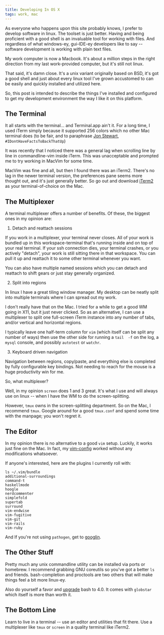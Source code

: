 ```yaml
---
title: Developing In OS X
tags: work, mac
---
```


As everyone who happens upon this site probably knows, I prefer to 
develop software in linux. The toolset is just better. Having and being 
proficient with a good shell is an invaluable tool for working with 
files. And regardless of what windows-ey, gui-IDE-ey developers like to 
say -- software development is working with plain text files.

My work computer is now a Macbook. It's about a million steps in the 
right direction from my last work-provided computer, but it's still not 
linux.

That said, it's damn close. It's a unix variant originally based on BSD, 
it's got a good shell and just about every linux tool I've grown 
accustomed to can be easily and quickly installed and utilized here.

So, this post is intended to describe the things I've installed and 
configured to get my development environment the way I like it on this 
platform.

## The Terminal

It all starts with the terminal... and Terminal.app ain't it. For a long 
time, I used iTerm simply because it supported 256 colors which no other 
Mac terminal does (to be fair, and to paraphrase [Jon Stewart][js], 
`#IDontHaveFactsToBackThatUp`)

[js]: http://www.rollingstone.com/politics/blogs/national-affairs/jon-stewart-on-herman-cain-i-don't-have-the-facts-to-back-this-up-20111006

It was recently that I noticed there was a general lag when scrolling 
line by line in commandline-vim inside iTerm. This was unacceptable and 
prompted me to try working in MacVim for some time.

MacVim was fine and all, but then I found there was an iTerm2. There's 
no lag in the newer terminal version, the preferences pane seems more 
thought out, and it's just generally better. So go out and download 
[iTerm2][iterm] as your terminal-of-choice on the Mac.

[iterm]: http://www.iterm2.com/#/section/home

## The Multiplexer

A terminal multiplexer offers a number of benefits. Of these, the 
biggest ones in my opinion are:

1. Detach and reattach sessions

If you work in a multiplexer, your terminal never closes. All of your 
work is bundled up in this workspace-terminal that's running inside and 
on top of your real terminal. If your ssh connection dies, your terminal 
crashes, or you actively "detach", your work is still sitting there in 
that workspace. You can pull it up and reattach it to some other 
terminal whenever you want.

You can also have multiple named sessions which you can detach and 
reattach to shift gears or just stay generally organized.

2. Split into regions

In linux I have a great tiling window manager. My desktop can be neatly 
split into multiple terminals where I can spread out my work.

I don't really have that on the Mac. I tried for a while to get a good 
WM going in X11, but it just never clicked. So as an alternative, I can 
use a multiplexer to split one full-screen iTerm instance into any 
number of tabs, and/or vertical and horizontal regions.

I typically leave one half-term column for `vim` (which itself can be 
split any number of ways) then use the other side for running a `tail 
-f` on the log, a `mysql` console, and possibly `autotest` or `watchr`.

3. Keyboard driven navigation

Navigation between regions, copy/paste, and everything else is completed 
by fully configurable key bindings. Not needing to reach for the mouse 
is a huge productivity win for me.

So, what multiplexer?

Well, in my opinion `screen` does 1 and 3 great. It's what I use and 
will always use on linux -- when I have the WM to do the 
screen-splitting.

However, `tmux` owns in the screen-splitting department. So on the Mac, 
I recommend `tmux`. Google around for a good `tmux.conf` and spend some 
time with the manpage; you won't regret it.

## The Editor

In my opinion there is no alternative to a good `vim` setup. Luckily, it 
works just fine on the Mac. In fact, my [vim-config][] worked without 
any modifications whatsoever.

[vim-config]: https://github.com/pbrisbin/vim-config

If anyone's interested, here are the plugins I currently roll with:

```
ls ~/.vim/bundle
additional-surroundings
command-t
haskellmode
hoogle
nerdcommenter
simplefold
supertab
surround
vim-endwise
vim-fugitive
vim-git
vim-rails
vim-ruby
```

And If you're not using `pathogen`, get to [googlin][].

[googlin]: http://www.google.com/search?gcx=w&sourceid=chrome&ie=UTF-8&q=use+pathogen+and+git+submodules+for+vim+plugins

## The Other Stuff

Pretty much any unix commandline utility can be installed via ports or 
homebrew. I recommend grabbing GNU coreutils so you've got a better `ls` 
and friends. bash-completion and proctools are two others that will make 
things feel a bit more linux-ey.

Also do yourself a favor and [upgrade][] bash to 4.0. It comes with 
`globstar` which itself is more than worth it.

[upgrade]: http://concisionandconcinnity.blogspot.com/2009/03/upgrade-bash-to-40-in-mac-os-x.html

## The Bottom Line

Learn to live in a terminal -- use an editor and utilities that fit 
there. Use a multiplexer like `tmux` or `screen` in a quality terminal 
like iTerm2.
